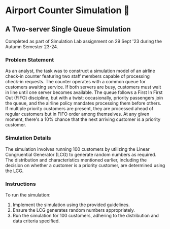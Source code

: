 # Airport Counter Simulation 🛫

## A Two-server Single Queue Simulation

Completed as part of Simulation Lab assignment on 29 Sept '23 during the Autumn Semester 23-24.

### Problem Statement

As an analyst, the task was to construct a simulation model of an airline check-in counter featuring two staff members capable of processing check-in requests. The counter operates with a common queue for customers awaiting service. If both servers are busy, customers must wait in line until one server becomes available. The queue follows a First In First Out (FIFO) discipline, but with a twist: occasionally, priority passengers join the queue, and the airline policy mandates processing them before others. If multiple priority customers are present, they are processed ahead of regular customers but in FIFO order among themselves. At any given moment, there's a 10% chance that the next arriving customer is a priority customer.

### Simulation Details

The simulation involves running 100 customers by utilizing the Linear Congruential Generator (LCG) to generate random numbers as required. The distribution and characteristics mentioned earlier, including the decision on whether a customer is a priority customer, are determined using the LCG.

### Instructions

To run the simulation:

1. Implement the simulation using the provided guidelines.
2. Ensure the LCG generates random numbers appropriately.
3. Run the simulation for 100 customers, adhering to the distribution and data criteria specified.
